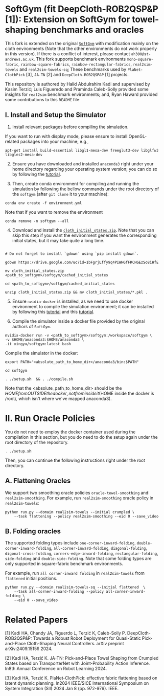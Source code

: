 <h1>  SoftGym (fit DeepCloth-ROB2QSP&P [1]): Extension on SoftGym for towel-shaping benchmarks and oracles </h1>

This fork is extended on the original [`SoftGym`](https://github.com/Xingyu-Lin/softgym) with modification mainly on the cloth environments (Note that the other environments do not work properly in this version). If there is a conflict of interest, please contact `ah390@st-andrews.ac.uk`. This fork supports benchmark environments `mono-square-fabric`, `rainbow-square-fabrics`, `rainbow-rectangular-fabrics`, `real2sim-towels` and `real2sim-towels-sq`; These benchmarks used by `PlaNet-ClothPick` [3], `JA-TN` [2] and `DeepCloth-ROB2QSP&P` [1] projects.

This repository is authored by Halid Abdulrahim Kadi and supervised by Kasim Terzić; Luis Figueredo and Praminda Caleb-Solly provided some insights for `real2sim` benchmark environments; and, Ryan Haward provided some contributions to this `README` file

## I. Install and Setup the Simulator

1. Install relevant packages before compiling the simulation.

If you want to run with display mode, please ensure to install OpenGL-related packages into your machine, e.g.,
```
apt-get install build-essential libgl1-mesa-dev freeglut3-dev libglfw3 libgles2-mesa-dev
```

2. Ensure you have downloaded and installed `anaconda3` right under your home directory regarding your operating system version; you can do so by following the [tutorial](https://docs.anaconda.com/free/anaconda/install/linux/). 


3. Then, create conda environment for compiling and running the simulation by following the bellow commands under the root directory of the `softgym` (after `git clone` it to your machine):

```
conda env create -f environment.yml
```

Note that if you want to remove the environment

```
conda remove -n softgym --all  
```

4. Download and install the [`cloth_initial_states.zip`](https://drive.google.com/file/d/1bFgrjLffy9q4PIWHGfFRCHGEzSo8iHfE/view?usp=sharing). Note that you can skip this step if you want the environment generates the corresponding initial states, but it may take quite a long time.
```

# Do not forget to install `gdown` using `pip install gdown`.

gdown https://drive.google.com/uc?id=1bFgrjLffy9q4PIWHGfFRCHGEzSo8iHfE

mv cloth_initial_states.zip <path_to_softgym>/softgym/cached_initial_states

cd <path_to_softgym>/softgym/cached_initial_states

unzip cloth_initial_states.zip && mv cloth_initial_states/*.pkl .
```

5. Ensure `nvidia-docker` is installed, as we need to use docker environment to compile the simulation environment; it can be installed by following this [tutorial](https://docs.docker.com/engine/install/ubuntu/) and this [tutorial](https://docs.nvidia.com/datacenter/cloud-native/container-toolkit/1.10.0/install-guide.html).


6. Compile the simulator inside a docker file provided by the original authors of `SoftGym`.

```
nvidia-docker run -v <path_to_softgym>/softgym:/workspace/softgym \
-v $HOME/anaconda3:$HOME/anaconda3 \
-it xingyu/softgym:latest bash

```

Compile the simulator in the docker: 
```
export PATH="<absolute_path_to_home_dir>/anaconda3/bin:$PATH"

cd softgym

. ./setup.sh  && . ./compile.sh
```

Note that the <absolute_path_to_home_dir> should be the $HOME from OUTSIDE the docker, not from inside it ($HOME inside the docker is /root/, which isn't where we've mapped anaconda3).



# II. Run Oracle Policies

You do not need to employ the docker container used during the compilation in this section, but you do need to do the setup again under the root directory of the repository.

```
. ./setup.sh
```

Then, you can continue the following instructions right under the root directory.

## A. Flattening Oracles

We support two smoothing oracle policies `oracle-towel-smoothing` and `real2sim-smoothing`. For example, run `real2sim-smoothing` oracle policy in `real2sim-towels`:
```
python run.py --domain real2sim-towels --initial crumpled \
    --task flattening --policy real2sim-smoothing --eid 0 --save_video
```
## B. Folding oracles
The supported folding types include `one-corner-inward-folding`, `double-corner-inward-folding`, `all-corner-inward-folding`, `diagonal-folding`, `digonal-cross-folding`, `corners-edge-inward-folding`, `rectangular-folding`, `side-folding` and `double-side-folding`. Note that some folding types are only supported in square-fabric benchmark environments.

For example, run `all corner-inward folding` in `real2sim-towels` from `flattened` initial positions.
```
python run.py --domain real2sim-towels-sq --initial flattened  \
    --task all-corner-inward-folding --policy all-corner-inward-folding \
    --eid 0 --save_video
```

# Related Papers

[1] Kadi HA, Chandy JA, Figuerdo L, Terzić K, Caleb-Solly P. DeepCloth-ROB2QSP&P: Towards a Robust Robot Deployment for Quasi-Static Pick-and-Place Cloth-Shaping Neural Controllers. arXiv preprint arXiv:2409.15159 2024.

[2] Kadi HA, Terzić K. JA-TN: Pick-and-Place Towel Shaping from Crumpled States based on TransporterNet with Joint-Probability Action Inference. In8th Annual Conference on Robot Learning 2024.

[3] Kadi HA, Terzić K. PlaNet-ClothPick: effective fabric flattening based on latent dynamic planning. In2024 IEEE/SICE International Symposium on System Integration (SII) 2024 Jan 8 (pp. 972-979). IEEE.